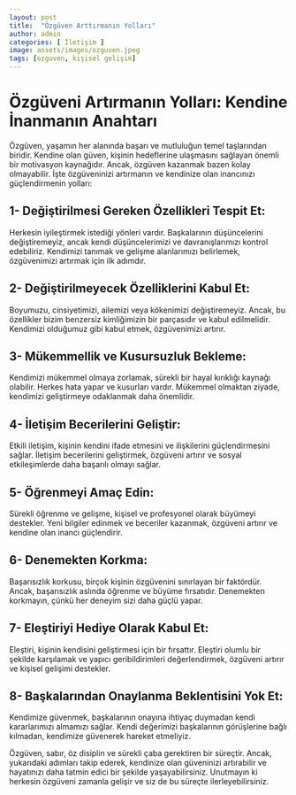 ```yaml
---
layout: post
title:  "Özgüven Arttırmanın Yolları"
author: admin
categories: [ İletişim ]
image: assets/images/ozguven.jpeg
tags: [ozguven, kişisel gelişim]
---
```


# Özgüveni Artırmanın Yolları: Kendine İnanmanın Anahtarı

Özgüven, yaşamın her alanında başarı ve mutluluğun temel taşlarından biridir. Kendine olan güven, kişinin hedeflerine ulaşmasını sağlayan önemli bir motivasyon kaynağıdır. Ancak, özgüven kazanmak bazen kolay olmayabilir. İşte özgüveninizi artırmanın ve kendinize olan inancınızı güçlendirmenin yolları:

## 1- Değiştirilmesi Gereken Özellikleri Tespit Et:

Herkesin iyileştirmek istediği yönleri vardır. Başkalarının düşüncelerini değiştiremeyiz, ancak kendi düşüncelerimizi ve davranışlarımızı kontrol edebiliriz. Kendimizi tanımak ve gelişme alanlarımızı belirlemek, özgüvenimizi artırmak için ilk adımdır.

## 2- Değiştirilmeyecek Özelliklerini Kabul Et:

Boyumuzu, cinsiyetimizi, ailemizi veya kökenimizi değiştiremeyiz. Ancak, bu özellikler bizim benzersiz kimliğimizin bir parçasıdır ve kabul edilmelidir. Kendimizi olduğumuz gibi kabul etmek, özgüvenimizi artırır.

## 3- Mükemmellik ve Kusursuzluk Bekleme:

Kendimizi mükemmel olmaya zorlamak, sürekli bir hayal kırıklığı kaynağı olabilir. Herkes hata yapar ve kusurları vardır. Mükemmel olmaktan ziyade, kendimizi geliştirmeye odaklanmak daha önemlidir.

## 4- İletişim Becerilerini Geliştir:

Etkili iletişim, kişinin kendini ifade etmesini ve ilişkilerini güçlendirmesini sağlar. İletişim becerilerini geliştirmek, özgüveni artırır ve sosyal etkileşimlerde daha başarılı olmayı sağlar.

## 5- Öğrenmeyi Amaç Edin:

Sürekli öğrenme ve gelişme, kişisel ve profesyonel olarak büyümeyi destekler. Yeni bilgiler edinmek ve beceriler kazanmak, özgüveni artırır ve kendine olan inancı güçlendirir.

## 6- Denemekten Korkma:

Başarısızlık korkusu, birçok kişinin özgüvenini sınırlayan bir faktördür. Ancak, başarısızlık aslında öğrenme ve büyüme fırsatıdır. Denemekten korkmayın, çünkü her deneyim sizi daha güçlü yapar.

## 7- Eleştiriyi Hediye Olarak Kabul Et:

Eleştiri, kişinin kendisini geliştirmesi için bir fırsattır. Eleştiri olumlu bir şekilde karşılamak ve yapıcı geribildirimleri değerlendirmek, özgüveni artırır ve kişisel gelişimi destekler.

## 8- Başkalarından Onaylanma Beklentisini Yok Et:

Kendimize güvenmek, başkalarının onayına ihtiyaç duymadan kendi kararlarımızı almamızı sağlar. Kendi değerimizi başkalarının görüşlerine bağlı kılmadan, kendimize güvenerek hareket etmeliyiz.

Özgüven, sabır, öz disiplin ve sürekli çaba gerektiren bir süreçtir. Ancak, yukarıdaki adımları takip ederek, kendinize olan güveninizi artırabilir ve hayatınızı daha tatmin edici bir şekilde yaşayabilirsiniz. Unutmayın ki herkesin özgüveni zamanla gelişir ve siz de bu süreçte ilerleyebilirsiniz.


